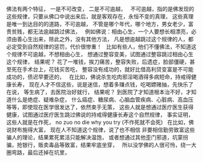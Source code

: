佛法有两个特征，
一是不可改变，
二是不可逾越，
&nbsp;
不可逾越，指的是佛发现的这些规律，只要从佛口中说出来后，就是客观存在，永恒不变的真理，
这些真理是唯一到达目的的道路，不可逾越，
不管是哪个年代，哪个地方，男女老少，富贵贫贱，都无法逾越跳过佛法，
&nbsp;
例如佛说：相由心生，一个人要想长相漂亮，必须由善心生出来，除此之外，没有其他方法，
凡是想逾越跳过这个规律的人，都必定受到自然规律的惩罚，代价很惨重！
&nbsp;
比如有些人，他们不懂佛法，不知道这个规律不可逾越，不想相由心生，
想通过整容变美，试图通过整容跳过相由心生这个规律，
结果呢？
花了一堆钱，挨刀痛苦，整容失败，后遗症，脸部僵硬，甚至死在手术台上，花钱买苦吃，
整容没有成功的，就好比借高利贷变富是不可能成功的，债迟早要还的，
&nbsp;
在比如，佛说杀生吃肉邪淫喝酒得多病短命，持戒得健康长寿，
现在人才不信这些，说是迷信，想着多赚点钱，吃喝嫖赌抽，先快乐了在说，
等生病了，去医院治好就行，
结果呢？
到医院了才知道根本治不好，才知道什么是绝症、疑难杂症，
什么癌症、糖尿病、心脑血管疾病、心脏病、高血压等等，即使现在医学很发达了，依然束手无策，
这些人就是想通过医疗医生获得健康，试图通过医疗医生跳过佛说的持戒得健康长寿这个自然规律，
事实证明，这些人就是在作死，
no zuo no die why you try (不作死就不会死)
&nbsp;
在比如，佛说财布施得大富，
现在人不知道这个规律，说了也不相信
非要相信勤劳致富这些骗人的理论，结果累死累活只能解决温饱，
或者想通过其他歪门邪道，坑蒙拐骗，抢银行，贩卖毒品等致富，结果牢底坐穿，
&nbsp;
所以没学佛的人很可怜，绕一大圈弯路，最后还掉在坑里，